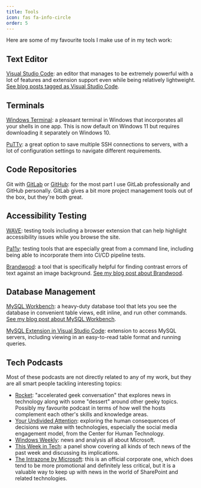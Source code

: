 ```yaml
---
title: Tools
icon: fas fa-info-circle
order: 5
---
```


Here are some of my favourite tools I make use of in my tech work:

## Text Editor

[Visual Studio Code](https://code.visualstudio.com/): an editor that manages to be extremely powerful with a lot of features and extension support even while being relatively lightweight. [See blog posts tagged as Visual Studio Code](/tags/visual-studio-code/).

## Terminals

[Windows Terminal](https://apps.microsoft.com/store/detail/9N0DX20HK701?hl=en-us&gl=US): a pleasant terminal in Windows that incorporates all your shells in one app. This is now default on Windows 11 but requires downloading it separately on Windows 10.

[PuTTy](https://putty.org/): a great option to save multiple SSH connections to servers, with a lot of configuration settings to navigate different requirements.

## Code Repositories

Git with [GitLab](https://about.gitlab.com/) or [GitHub](https://github.com/): for the most part I use GitLab professionally and GitHub personally. GitLab gives a bit more project management tools out of the box, but they're both great.

## Accessibility Testing

[WAVE](https://wave.webaim.org/): testing tools including a browser extension that can help highlight accessibility issues while you browse the site.

[Pa11y](https://pa11y.org/): testing tools that are especially great from a command line, including being able to incorporate them into CI/CD pipeline tests.

[Brandwood](http://brandwood.com/a11y/): a tool that is specifically helpful for finding contrast errors of text against an image background. [See my blog post about Brandwood](/websites/brandwood-a11y/).

## Database Management

[MySQL Workbench](https://www.mysql.com/products/workbench/): a heavy-duty database tool that lets you see the database in convenient table views, edit inline, and run other commands. [See my blog post about MySQL Workbench](/websites/mysql-workbench/).

[MySQL Extension in Visual Studio Code](https://marketplace.visualstudio.com/items?itemName=cweijan.vscode-mysql-client2): extension to access MySQL servers, including viewing in an easy-to-read table format and running queries.

## Tech Podcasts

Most of these podcasts are not directly related to any of my work, but they are all smart people tackling interesting topics:

- [Rocket](https://www.relay.fm/rocket): "accelerated geek conversation" that explores news in technology along with some "dessert" around other geeky topics. Possibly my favourite podcast in terms of how well the hosts complement each other's skills and knowledge areas.
- [Your Undivided Attention](https://www.humanetech.com/podcast): exploring the human consequences of decisions we make with technologies, especially the social media engagement model, from the Center for Human Technology.
- [Windows Weekly](https://twit.tv/shows/windows-weekly): news and analysis all about Microsoft.
- [This Week in Tech](https://twit.tv/shows/this-week-in-tech): a panel show covering all kinds of tech news of the past week and discussing its implications.
- [The Intrazone by Microsoft](https://intrazone.libsyn.com/): this is an official corporate one, which does tend to be more promotional and definitely less critical, but it is a valuable way to keep up with news in the world of SharePoint and related technologies.
